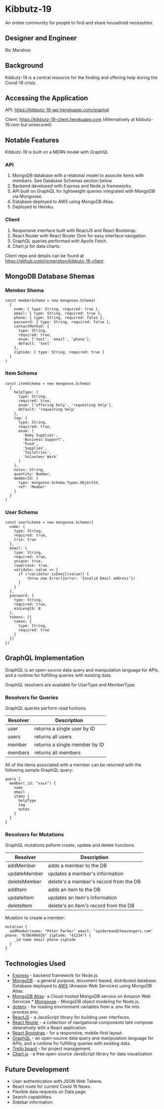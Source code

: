 # Kibbutz-19
An online community for people to find and share household necessities.

## Designer and Engineer
Ric Mershon

## Background
Kibbutz-19 is a central resource for the finding and offering help during the Covid-19 crisis.

## Accessing the Application

API: https://kibbutz-19-api.herokuapp.com/graphql

Client: https://kibbutz-19-client.herokuapp.com (Alternatively at kibbutz-19.com but unsecured)

## Notable Features

Kibbutz-19 is built on a MERN model with GraphQL

### API

1. MongoDB database with a relatonal model to associte items with members. See Database Schemas section below.
2. Backend developed with Express and Node.js frameworks.
3. API built on GraphQL for lightweight queries integrated with MongoDB via Mongoose.
4. Database deployed to AWS using MongoDB Atlas.
5. Deployed to Heroku.

### Client

1. Responsive interface built with ReactJS and React Bootstrap.
2. React Router with React Router Dom for easy interface navigation.
3. GraphQL queries performed with Apollo Fetch.
4. Chart.js for data charts.

Client repo and details can be found at https://github.com/ricmershon/kibbutz-16-client.

## MongoDB Database Shemas

### Member Shema
```
const memberSchema = new mongoose.Schema(
  {
    name: { type: String, required: true },
    email: { type: String, required: true },
    phone: { type: String, required: false },
    password: { type: String, required: false },
    contactMethod: {
      type: String,
      required: true,
      enum: ['text', 'email', 'phone'],
      default: 'text'
    },
    zipCode: { type: String, required: true }
  }
)
```
### Item Schema
```
const itemSchema = new mongoose.Schema(
  {
    helpType: {
      type: String,
      required: true,
      enum: ['offering help', 'requesting help'],
      default: 'requesting help'
    },
    tag: {
      type: String,
      required: true,
      enum: [
        'Baby Supplies',
        'Business Support',
        'Food',
        'Supplies',
        'Toiletries',
        'Volunteer Work'
      ]
    },
    notes: String,
    quantity: Number,
    memberId: {
      type: mongoose.Schema.Types.ObjectId,
      ref: 'Member'
    }
  }
)
```
### User Schema
```
const userSchema = new mongoose.Schema({
  name: {
    type: String,
    required: true,
    trim: true
  },
  email: {
    type: String,
    required: true,
    unique: true,
    lowercase: true,
    validate: value => {
      if (!validator.isEmail(value)) {
          throw new Error({error: 'Invalid Email address'})
      }
    }
  },
  password: {
    type: String,
    required: true,
    minLength: 8
  },
  tokens: [{
    token: {
      type: String,
      required: true
    }
  }]
})
```

## GraphQL Implementation
GraphQL is an open-source data query and manipulation language for APIs, and a runtime for fulfilling queries with existing data.

GraphQL resolvers are available for UserType and MemberType.

### Resolvers for Queries

GraphQL queries perform read funtions.

| Resolver | Description |
| -------- |-------------|
| user | returns a single user by ID |
| users | returns all users |
| member | returns a single member by ID |
| members | returns all members |

All of the items associated with a member can be returned with the following sample GraphQL query:

```
query {
  member(_id: "xxxx") {
    name
    email
    items {
      helpType
      tag
      notes
    }
  }
}
```

### Resolvers for Mutations

GraphQL mutations peform create, update and delete functions.

| Resolver | Description |
| -------- |-------------|
| addMember | adds a member to the DB |
| updateMember | updates a member's information |
| deleteMember | delete's a member's record from the DB |
| addItem | adds an item to the DB |
| updateItem | updates an item's information |
| deleteItem | delete's an item's record from the DB |

Mutation to create a member:
```
mutation {
  addMember(name: "Peter Parker" email: "spiderman@theavengers.com" phone: "6786406926" zipCode: "41234") {
    _id name email phone zipCode
  }
}
```

## Technologies Used

* [Express](https://expressjs.com/) - backend framework for Node.js.
* [MongoDB](https://www.mongodb.com/) - a general purpose, document-based, distributed database. Database deployed to [AWS](https://aws.amazon.com/) (Amazon Web Services) using MongoDB Atlas.
* [MongoDB Atlas](https://www.mongodb.com/cloud/atlas/lp/try2?utm_source=google&utm_campaign=gs_americas_united%20states_search_brand_atlas_desktop&utm_term=mongodb%20atlas&utm_medium=cpc_paid_search&utm_ad=e&gclid=Cj0KCQjwm9D0BRCMARIsAIfvfIaIxOPcBQe1bbgFezxEHNG19vC0mGsB2KWV2SHkLaYK4bIB0M8suPgaAk7KEALw_wcB)- a Cloud-hosted MongoDB service on Amazon Web Services.* [Mongoose](https://mongoosejs.com/) - MongoDB object modeling for Node.js.
* [dotenv](https://www.npmjs.com/package/dotenv) - for loading environment variables from a .env file into process.env.
* [ReactJS](https://reactjs.org/) - a JavaScript library for building user interfaces.
* [React Router](https://reacttraining.com/react-router/) - a collection of navigational components taht compose delaratively wiht a React application.
* [React Bootstrap](https://react-bootstrap.github.io/) - for a responsive, mobile-first layout.
* [GraphQL](https://www.graphql.com/) - an open-source data query and manipulation language for APIs, and a runtime for fulfilling queries with existing data.
* [Trello board](https://trello.com/b/AKxShGdp/kibbutz-19) - for project management.
* [Chart.js](https://www.chartjs.org/) - a free open-source JavaScript library for data visualization

## Future Development
* User authentication with JSON Web Tokens.
* React route for current Covid 19 News.
* Flexible data requests on Data page.
* Search capabilities.
* Sidebar information.
